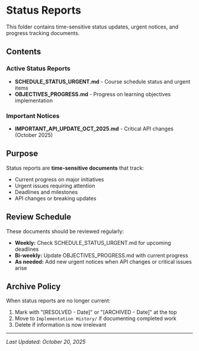 # Status Reports

This folder contains time-sensitive status updates, urgent notices, and progress tracking documents.

## Contents

### Active Status Reports
- **SCHEDULE_STATUS_URGENT.md** - Course schedule status and urgent items
- **OBJECTIVES_PROGRESS.md** - Progress on learning objectives implementation

### Important Notices
- **IMPORTANT_API_UPDATE_OCT_2025.md** - Critical API changes (October 2025)

## Purpose

Status reports are **time-sensitive documents** that track:
- Current progress on major initiatives
- Urgent issues requiring attention
- Deadlines and milestones
- API changes or breaking updates

## Review Schedule

These documents should be reviewed regularly:
- **Weekly:** Check SCHEDULE_STATUS_URGENT.md for upcoming deadlines
- **Bi-weekly:** Update OBJECTIVES_PROGRESS.md with current progress
- **As needed:** Add new urgent notices when API changes or critical issues arise

## Archive Policy

When status reports are no longer current:
1. Mark with "[RESOLVED - Date]" or "[ARCHIVED - Date]" at the top
2. Move to `Implementation History/` if documenting completed work
3. Delete if information is now irrelevant

---
*Last Updated: October 20, 2025*
